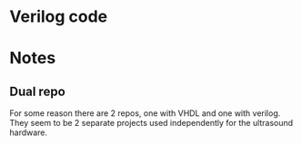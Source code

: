 # Verilog code



# Notes
## Dual repo
For some reason there are 2 repos, one with VHDL and one with verilog.
They seem to be 2 separate projects used independently for the ultrasound hardware.